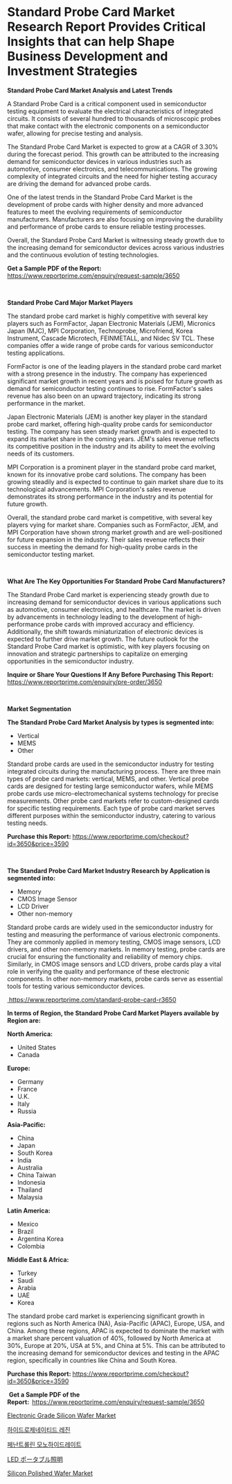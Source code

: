 <p><h1>Standard Probe Card Market Research Report Provides Critical Insights that can help Shape Business Development and Investment Strategies</h1></p><p><strong>Standard Probe Card Market Analysis and Latest Trends</strong></p>
<p><p>A Standard Probe Card is a critical component used in semiconductor testing equipment to evaluate the electrical characteristics of integrated circuits. It consists of several hundred to thousands of microscopic probes that make contact with the electronic components on a semiconductor wafer, allowing for precise testing and analysis.</p><p>The Standard Probe Card Market is expected to grow at a CAGR of 3.30% during the forecast period. This growth can be attributed to the increasing demand for semiconductor devices in various industries such as automotive, consumer electronics, and telecommunications. The growing complexity of integrated circuits and the need for higher testing accuracy are driving the demand for advanced probe cards.</p><p>One of the latest trends in the Standard Probe Card Market is the development of probe cards with higher density and more advanced features to meet the evolving requirements of semiconductor manufacturers. Manufacturers are also focusing on improving the durability and performance of probe cards to ensure reliable testing processes.</p><p>Overall, the Standard Probe Card Market is witnessing steady growth due to the increasing demand for semiconductor devices across various industries and the continuous evolution of testing technologies.</p></p>
<p><strong>Get a Sample PDF of the Report:&nbsp;</strong> <a href="https://www.reportprime.com/enquiry/request-sample/3650">https://www.reportprime.com/enquiry/request-sample/3650</a></p>
<p>&nbsp;</p>
<p><strong>Standard Probe Card Major Market Players</strong></p>
<p><p>The standard probe card market is highly competitive with several key players such as FormFactor, Japan Electronic Materials (JEM), Micronics Japan (MJC), MPI Corporation, Technoprobe, Microfriend, Korea Instrument, Cascade Microtech, FEINMETALL, and Nidec SV TCL. These companies offer a wide range of probe cards for various semiconductor testing applications.</p><p>FormFactor is one of the leading players in the standard probe card market with a strong presence in the industry. The company has experienced significant market growth in recent years and is poised for future growth as demand for semiconductor testing continues to rise. FormFactor's sales revenue has also been on an upward trajectory, indicating its strong performance in the market.</p><p>Japan Electronic Materials (JEM) is another key player in the standard probe card market, offering high-quality probe cards for semiconductor testing. The company has seen steady market growth and is expected to expand its market share in the coming years. JEM's sales revenue reflects its competitive position in the industry and its ability to meet the evolving needs of its customers.</p><p>MPI Corporation is a prominent player in the standard probe card market, known for its innovative probe card solutions. The company has been growing steadily and is expected to continue to gain market share due to its technological advancements. MPI Corporation's sales revenue demonstrates its strong performance in the industry and its potential for future growth.</p><p>Overall, the standard probe card market is competitive, with several key players vying for market share. Companies such as FormFactor, JEM, and MPI Corporation have shown strong market growth and are well-positioned for future expansion in the industry. Their sales revenue reflects their success in meeting the demand for high-quality probe cards in the semiconductor testing market.</p></p>
<p>&nbsp;</p>
<p><strong>What Are The Key Opportunities For Standard Probe Card Manufacturers?</strong></p>
<p><p>The Standard Probe Card market is experiencing steady growth due to increasing demand for semiconductor devices in various applications such as automotive, consumer electronics, and healthcare. The market is driven by advancements in technology leading to the development of high-performance probe cards with improved accuracy and efficiency. Additionally, the shift towards miniaturization of electronic devices is expected to further drive market growth. The future outlook for the Standard Probe Card market is optimistic, with key players focusing on innovation and strategic partnerships to capitalize on emerging opportunities in the semiconductor industry.</p></p>
<p><strong>Inquire or Share Your Questions If Any Before Purchasing This Report:</strong> <a href="https://www.reportprime.com/enquiry/pre-order/3650">https://www.reportprime.com/enquiry/pre-order/3650</a></p>
<p>&nbsp;</p>
<p><strong>Market Segmentation</strong></p>
<p><strong>The Standard Probe Card Market Analysis by types is segmented into:</strong></p>
<p><ul><li>Vertical</li><li>MEMS</li><li>Other</li></ul></p>
<p><p>Standard probe cards are used in the semiconductor industry for testing integrated circuits during the manufacturing process. There are three main types of probe card markets: vertical, MEMS, and other. Vertical probe cards are designed for testing large semiconductor wafers, while MEMS probe cards use micro-electromechanical systems technology for precise measurements. Other probe card markets refer to custom-designed cards for specific testing requirements. Each type of probe card market serves different purposes within the semiconductor industry, catering to various testing needs.</p></p>
<p><strong>Purchase this Report:&nbsp;</strong><a href="https://www.reportprime.com/checkout?id=3650&price=3590">https://www.reportprime.com/checkout?id=3650&price=3590</a></p>
<p>&nbsp;</p>
<p><strong>The Standard Probe Card Market Industry Research by Application is segmented into:</strong></p>
<p><ul><li>Memory</li><li>CMOS Image Sensor</li><li>LCD Driver</li><li>Other non-memory</li></ul></p>
<p><p>Standard probe cards are widely used in the semiconductor industry for testing and measuring the performance of various electronic components. They are commonly applied in memory testing, CMOS image sensors, LCD drivers, and other non-memory markets. In memory testing, probe cards are crucial for ensuring the functionality and reliability of memory chips. Similarly, in CMOS image sensors and LCD drivers, probe cards play a vital role in verifying the quality and performance of these electronic components. In other non-memory markets, probe cards serve as essential tools for testing various semiconductor devices.</p></p>
<p><a href="https://www.reportprime.com/standard-probe-card-r3650">&nbsp;https://www.reportprime.com/standard-probe-card-r3650</a></p>
<p><strong>In terms of Region, the Standard Probe Card Market Players available by Region are:</strong></p>
<p>
    <p> <strong> North America: </strong>
        <ul>
            <li>United States</li>
            <li>Canada</li>
        </ul>
        </p> 
    <p> <strong> Europe: </strong>
        <ul>
            <li>Germany</li>
            <li>France</li>
            <li>U.K.</li>
            <li>Italy</li>
            <li>Russia</li>
        </ul>
        </p> 
    <p> <strong> Asia-Pacific: </strong>
        <ul>
            <li>China</li>
            <li>Japan</li>
            <li>South Korea</li>
            <li>India</li>
            <li>Australia</li>
            <li>China Taiwan</li>
            <li>Indonesia</li>
            <li>Thailand</li>
            <li>Malaysia</li>
        </ul>
        </p> 
    <p> <strong> Latin America: </strong>
        <ul>
            <li>Mexico</li>
            <li>Brazil</li>
            <li>Argentina Korea</li>
            <li>Colombia</li>
        </ul>
        </p> 
    <p> <strong> Middle East & Africa: </strong>
        <ul>
            <li>Turkey</li>
            <li>Saudi</li>
            <li>Arabia</li>
            <li>UAE</li>
            <li>Korea</li>
        </ul>
    </p>
    </p>
<p><p>The standard probe card market is experiencing significant growth in regions such as North America (NA), Asia-Pacific (APAC), Europe, USA, and China. Among these regions, APAC is expected to dominate the market with a market share percent valuation of 40%, followed by North America at 30%, Europe at 20%, USA at 5%, and China at 5%. This can be attributed to the increasing demand for semiconductor devices and testing in the APAC region, specifically in countries like China and South Korea.</p></p>
<p><strong>Purchase this Report: </strong><a href="https://www.reportprime.com/checkout?id=3650&price=3590">https://www.reportprime.com/checkout?id=3650&price=3590</a></p>
<p>&nbsp;<strong>Get a Sample PDF of the Report:&nbsp;&nbsp;</strong><a href="https://www.reportprime.com/enquiry/request-sample/3650">https://www.reportprime.com/enquiry/request-sample/3650</a></p>
<p><strong></strong></p>
<p><p><a href="https://github.com/HenrietteMills1/Market-Research-Report-List-1/blob/main/electronic-grade-silicon-wafer-market.md">Electronic Grade Silicon Wafer Market</a></p><p><a href="https://medium.com/@willislebsack/%EC%88%98%EC%86%8C%ED%99%94-%EC%88%98%EC%A7%80-%EC%8B%9C%EC%9E%A5-%EA%B7%9C%EB%AA%A8-cagr-trends-2024-2030-74f08867f9e7">하이드로제네이티드 레진</a></p><p><a href="https://medium.com/@jesseperry626/2024%EB%85%84%EB%B6%80%ED%84%B0-2031%EB%85%84%EA%B9%8C%EC%A7%80%EC%9D%98-%EA%B8%B0%EA%B0%84-%EB%8F%99%EC%95%88-%EC%98%88%EC%83%81%EB%90%98%EB%8A%94-%ED%8E%98%EB%82%9C%ED%8A%B8%EB%A1%9C%EB%A6%B0-%EB%AA%A8%EB%85%B8%EC%88%98%ED%99%94%EB%AC%BC-%EC%8B%9C%EC%9E%A5-%EB%B6%84%EC%84%9D%EA%B3%BC-%EA%B7%9C%EB%AA%A8-%EC%98%88%EC%B8%A1-a7d6ac51e9cf">페난트롤린 모노하이드레이트</a></p><p><a href="https://github.com/GiovaniLeannon/Market-Research-Report-List-1/blob/main/215473877825.md">LED ポータブル照明</a></p><p><a href="https://github.com/marthawweekle/Market-Research-Report-List-1/blob/main/silicon-polished-wafer-market.md">Silicon Polished Wafer Market</a></p></p>
